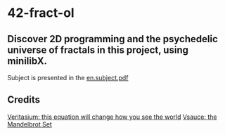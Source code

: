 # 42-fract-ol
## Discover 2D programming and the psychedelic universe of fractals in this project, using minilibX.


Subject is presented in the [en.subject.pdf](https://github.com/lavrenovamaria/42-fract-ol/files/7128672/en.subject.pdf)

## Credits

[Veritasium: this equation will change how you see the world](https://www.youtube.com/watch?v=ovJcsL7vyrk)
[Vsauce: the Mandelbrot Set](https://www.youtube.com/watch?v=MwjsO6aniig)

